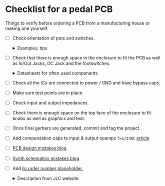 # Checklist for a pedal PCB

Things to verify before ordering a PCB from a manufacturing
house or making one yourself.

* [ ] Check orientation of pots and switches.

    <details>
    <summary>Examples, tips</summary>

    **Examples**

    * More gain when turning the *Gain* pot clockwise.

    * Toggle switches work as indicated by the graphics on the
      enclosure.

    **Tips**

    * Pot diagram:

    ![Potentiometer diagram](img/pot.png)

    * Toggle switch diagram:

    ![On-On toggle switch](img/switch-on-on.jpg)

    </details>

* [ ] Check that there is enough space in the enclosure to
  fit the PCB as well as In/Out Jacks, DC Jack and the
  footswitches.

  <details>
  <summary>Datasheets for often used components</summary>

  * 6.35mm 1/4" Audio Jacks

      * 6.35mm 1/4" Stereo Insulated Switched
        PCB
        [tayda](https://www.taydaelectronics.com/6-35mm-1-4-stereo-insulated-switched-socket-jack-pcb.html),
        [datasheet](https://www.taydaelectronics.com/datasheets/1121-1.jpg)

        ![Insulated Jack](img/a-1122_2.jpg)

      * 6.35mm 1/4" Stereo Phone Jack
      [tayda](https://www.taydaelectronics.com/6-35mm-1-4-stereo-phone-jack.html),
      [datasheet](https://www.taydaelectronics.com/datasheets/files/A-1121.pdf)

      ![Closed jack](img/a-1121_1.jpg)

      * REAN Neutrik NYS230 6.35mm 1/4" Stereo
      [tayda](https://www.taydaelectronics.com/neutrik-6-35mm-1-4-stereo-chassis-socket-jack-3-terminals.html),
      [datasheet](https://www.taydaelectronics.com/datasheets/files/A-1021.pdf)

      ![Rean Neutrik stereo](img/1021-1.jpg)


      * REAN Neutrik NYS229 6.35mm 1/4" Mono
      [tayda](https://www.taydaelectronics.com/hardware/6-35mm-1-4-plugs-jacks/neutrik-6-35mm-1-4-mono-chassis-socket-jack.html),
      [datasheet](https://www.taydaelectronics.com/datasheets/files/A-1009.pdf)

      ![Rean Neutrik Mono](img/A-1009.jpg)

  * DC Jacks

      * DC Power Jack 2.1mm Barrel-Type PCB Mount
      [tayda](https://www.taydaelectronics.com/dc-power-jack-2-1mm-barrel-type-pcb-mount.html),
      [datasheet](https://www.taydaelectronics.com/datasheets/files/A-4118.pdf)

      ![DC PCB Mount](img/A-4118_2.jpg)

      * DC Power Jack 2.1mm Panel Mount Round
      [tayda](https://www.taydaelectronics.com/dc-power-jack-2-1mm-round-type-panel-mount-1.html),
      [datasheet](https://www.taydaelectronics.com/datasheets/files/A-991.pdf)

      ![DC Panel Mount Round](img/991-1.jpg)

      * DC Power Jack 2.1mm Enclosed Frame With Switch
      [tayda](https://www.taydaelectronics.com/dc-power-jack-2-1mm-enclosed-frame-with-switch.html),
      [datasheet](https://www.taydaelectronics.com/datasheets/A-2237.pdf)

      ![DC Switched](img/A-2237_2.jpg)

  * Enclosures

      * 125B (122mm x 66mm x 39.5mm)
        [tayda](https://www.taydaelectronics.com/125b-style-aluminum-diecast-enclosure.html),
        [datasheet](https://www.taydaelectronics.com/datasheets/files/A-5165.pdf)

        ![125B](img/a-5165.jpg)

      * 1590A (92mm x 38mm x 30mm)
        [tayda](https://www.taydaelectronics.com/1590a-style-aluminum-diecast-enclosure.html),
        [datasheet](http://www.hammondmfg.com/pdf/1590A.pdf)

        ![1590A](img/A-5163_2.jpg)

      * 1590B (112mm X 60mm X 31mm)
        [tayda](https://www.taydaelectronics.com/1590b-style-aluminum-diecast-enclosure.html),
        [datasheet](http://www.hammondmfg.com/pdf/1590B.pdf)

        ![1590B](img/A-5158_2.jpg)

      * 1590BB (120mm x 94mm x 33mm)
        [tayda](https://www.taydaelectronics.com/1590bb-style-aluminum-diecast-enclosure.html),
        [datasheet](http://www.hammondmfg.com/pdf/1590BB.pdf)

        ![1590BB](img/A-5164_2.jpg)

      * 1590XX (145mm x 121mm x 39.5mm)
        [tayda](https://www.taydaelectronics.com/1590xx-style-aluminum-diecast-enclosure.html),
        [datasheet](http://www.hammondmfg.com/pdf/1590XX.pdf)

        ![1590XX](img/5161.jpg)
    
      * Alpha RD901F
        [tayda](https://www.taydaelectronics.com/500k-ohm-logarithmic-taper-potentiometer-round-shaft-pcb-9mm.html)
        [datasheet](https://www.taydaelectronics.com/datasheets/A-1856.pdf)


  </details>

* [ ] Check all the ICs are connected to power / GND and have
  bypass caps.

* [ ] Make sure test points are in place.

* [ ] Check input and output impedances.

* [ ] Check there is enough space on the top face of the
  enclosure to fit knobs as well as graphics and text.

* [ ] Once final gerbers are generated, commit and tag the project.

* [ ] Add compensation caps to input & output opamps
  `f=1/2πRC`
  [article](https://northcoastsynthesis.com/news/understanding-stabilization-capacitors/)

* [ ] [PCB design mistakes blog](https://northcoastsynthesis.com/news/pcb-design-mistakes/)

* [ ] [Synth schematics mistakes
  blog](https://northcoastsynthesis.com/news/design-mistakes-in-synth-schematics/)

* [ ] Add [jlc order number placeholder.](https://support.jlcpcb.com/article/28-how-to-remove-order-number-from-your-pcb)
    <details><summary>Description from JLC website</summary>
    Just "JLCJLCJLCJLC", No more or less characters. The font size should be larger than 0.8mm in height and 0.15 mm in width.
    </details>
